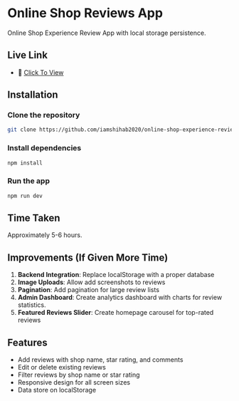 # Online Shop Reviews App

Online Shop Experience Review App with local storage persistence.


## Live Link
- 📖 [Click To View](https://online-shop-experience-review-app.vercel.app/)


## Installation

### Clone the repository
```bash
git clone https://github.com/iamshihab2020/online-shop-experience-review-app.git
```

### Install dependencies
```bash
npm install
```

### Run the app
```bash
npm run dev 
```

## Time Taken

Approximately 5-6 hours.

## Improvements (If Given More Time)

1. **Backend Integration**: Replace localStorage with a proper database
2. **Image Uploads**: Allow add screenshots to reviews
3. **Pagination**: Add pagination for large review lists
4. **Admin Dashboard**: Create analytics dashboard with charts for review statistics.
5. **Featured Reviews Slider**: Create homepage carousel for top-rated reviews


## Features

- Add reviews with shop name, star rating, and comments
- Edit or delete existing reviews
- Filter reviews by shop name or star rating
- Responsive design for all screen sizes
- Data store on localStorage
